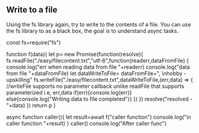 ## Write to a file
Using the fs library again, try to write to the contents of a file.
You can use the fs library to as a black box, the goal is to understand async tasks.


const fs=require("fs")

function f(data){
    let p= new Promise(function(resolve){
        fs.readFile("./easy/filecontent.txt","utf-8",function(readerr,dataFromFile)
        {
            console.log("err when reading data from file "+readerr)
            console.log("data from file "+dataFromFile)
            let dataWriteToFile= dataFromFile+", \nhobby - upskilling"
            fs.writeFile("./easy/filecontent.txt",dataWriteToFile,(err,data) =>
            {
                //writeFile supports no parameter callback unlike readFile that supports parameterized i.e, err,data 
                if(err){console.log(err)}
                else{console.log("Writing data to file completed")}
            })
        })
        resolve("resolved - "+data)
    })
    return p
}


async function caller(){
    let result=await f("caller function")
    console.log("in caller function "+result)
}
caller()
console.log("After caller func")